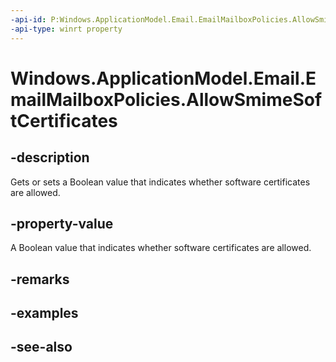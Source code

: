 ```yaml
---
-api-id: P:Windows.ApplicationModel.Email.EmailMailboxPolicies.AllowSmimeSoftCertificates
-api-type: winrt property
---
```


<!-- Property syntax
public bool AllowSmimeSoftCertificates { get;  set; }
-->

# Windows.ApplicationModel.Email.EmailMailboxPolicies.AllowSmimeSoftCertificates

## -description
Gets or sets a Boolean value that indicates whether software certificates are allowed.

## -property-value
A Boolean value that indicates whether software certificates are allowed.

## -remarks

## -examples

## -see-also
